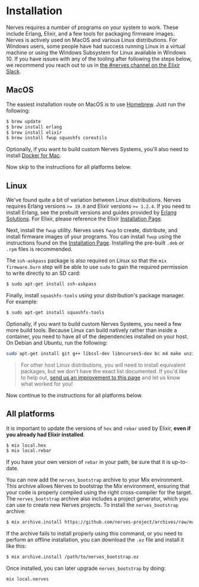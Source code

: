 # Installation

Nerves requires a number of programs on your system to work.
These include Erlang, Elixir, and a few tools for packaging firmware images.
Nerves is actively used on MacOS and various Linux distributions.
For Windows users, some people have had success running Linux in a virtual machine or using the Windows Subsystem for Linux available in Windows 10.
If you have issues with any of the tooling after following the steps below, we recommend you reach out to us in [the #nerves channel on the Elixir Slack](https://elixir-slackin.herokuapp.com/).

## MacOS

The easiest installation route on MacOS is to use [Homebrew](brew.sh).
Just run the following:

```bash
$ brew update
$ brew install erlang
$ brew install elixir
$ brew install fwup squashfs coreutils
```

Optionally, if you want to build custom Nerves Systems, you'll also need to install [Docker for Mac](https://www.docker.com/products/overview#/install_the_platform).

Now skip to the instructions for all platforms below.

## Linux

We've found quite a bit of variation between Linux distributions.
Nerves requires Erlang versions `>= 19.0` and Elixir versions `>= 1.2.4`.
If you need to install Erlang, see the prebuilt versions and guides provided by [Erlang Solutions](https://www.erlang-solutions.com/resources/download.html).
For Elixir, please reference the Elixir [Installation Page](http://elixir-lang.org/install.html).

Next, install the `fwup` utility.
Nerves uses `fwup` to create, distribute, and install firmware images of your programs.
You can install `fwup` using the instructions found on the [Installation Page](https://github.com/fhunleth/fwup#installing).
Installing the pre-built `.deb` or `.rpm` files is recommended.

The `ssh-askpass` package is also required on Linux so that the `mix firmware.burn` step will be able to use `sudo` to gain the required permission to write directly to an SD card:

```bash
$ sudo apt-get install ssh-askpass
```

Finally, install `squashfs-tools` using your distribution's package manager.
For example:

```bash
$ sudo apt-get install squashfs-tools
```

Optionally, if you want to build custom Nerves Systems, you need a few more build tools.
Because Linux can build natively rather than inside a container, you need to have all of the dependencies installed on your host.
On Debian and Ubuntu, run the following:

```bash
sudo apt-get install git g++ libssl-dev libncurses5-dev bc m4 make unzip cmake
```

> For other host Linux distributions, you will need to install equivalent packages, but we don't have the exact list documented.
> If you'd like to help out, [send us an improvement to this page](https://github.com/nerves-project/nerves/blob/master/docs/Systems.md) and let us know what worked for you!

Now continue to the instructions for all platforms below.

## All platforms

It is important to update the versions of `hex` and `rebar` used by Elixir, **even if you already had Elixir installed**.

```bash
$ mix local.hex
$ mix local.rebar
```

If you have your own version of `rebar` in your path, be sure that it is up-to-date.

You can now add the `nerves_bootstrap` archive to your Mix environment.
This archive allows Nerves to bootstrap the Mix environment, ensuring that your code is properly compiled using the right cross-compiler for the target.
The `nerves_bootstrap` archive also includes a project generator, which you can use to create new Nerves projects.
To install the `nerves_bootstrap` archive:

```bash
$ mix archive.install https://github.com/nerves-project/archives/raw/master/nerves_bootstrap.ez
```

If the archive fails to install properly using this command, or you need to perform an offline installation, you can download the `.ez` file and install it like this:

```bash
$ mix archive.install /path/to/nerves_bootstrap.ez
```

Once installed, you can later upgrade `nerves_bootstrap` by doing:

```bash
mix local.nerves
```
